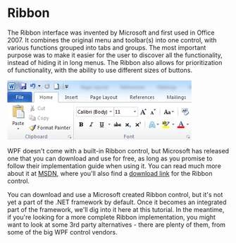 # Ribbon

The Ribbon interface was invented by Microsoft and first used in Office 2007. It combines the original menu and toolbar(s) into one control, with various functions grouped into tabs and groups. The most important purpose was to make it easier for the user to discover all the functionality, instead of hiding it in long menus. The Ribbon also allows for prioritization of functionality, with the ability to use different sizes of buttons.

![[ribbon]](./ribbon.png)

WPF doesn't come with a built-in Ribbon control, but Microsoft has released one that you can download and use for free, as long as you promise to follow their implementation guide when using it. You can read much more about it at [MSDN](http://msdn.microsoft.com/en-us/library/ff799534.aspx), where you'll also find a [download link](http://go.microsoft.com/fwlink/?LinkId=196621) for the Ribbon control.

You can download and use a Microsoft created Ribbon control, but it's not yet a part of the .NET framework by default. Once it becomes an integrated part of the framework, we'll dig into it here at this tutorial. In the meantime, if you're looking for a more complete Ribbon implementation, you might want to look at some 3rd party alternatives - there are plenty of them, from some of the big WPF control vendors.
